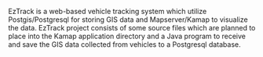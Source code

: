 EzTrack is a web-based vehicle tracking system which utilize Postgis/Postgresql for storing GIS data and Mapserver/Kamap to visualize the data. EzTrack project consists of some source files which are planned to place into the Kamap application directory and a Java program to receive and save the GIS data collected from vehicles to a Postgresql database.